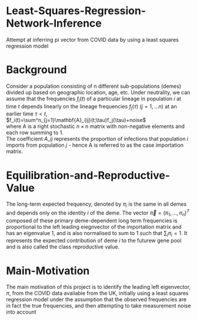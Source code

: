 # Least-Squares-Regression-Network-Inference
Attempt at inferring pi vector from COVID data by using a least squares regression model

# Background
Consider a population consisting of n different sub-populations (demes) divided up based on geographic location, age, etc. Under neutrality, we can assume that the frequencies $f_i(t)$ of a particular lineage in population $i$ at time $t$ depends linearly on the lineage frequencies $f_j(\tau)$ $(j=1,...n)$ at an earlier time $\tau<t$, \
$f_i(t)=\sum^n_{j=1}\mathbf{A}_{ij}(t;\tau)f_j(\tau)+noise$ \
where A is a right stochastic $n\times n$ matrix with non-negative elements and each row summing to 1. \
The coefficient $A\_{ij}$ represents the proportion of infections that population $i$ imports from population $j$ - hence A is referred to as the case importation matrix. 

# Equilibration-and-Reproductive-Value
The long-term expected frequency, denoted by $\pi_i$ is the same in all demes and depends only on the identity $i$ of the deme. The vector $\vec{\pi}=(\pi_1,...,\pi_n)^T$ composed of these primary deme-dependent long term frequencies is proportional to the left leading eiegnvector of the importation matrix and has an eigenvalue 1, and is also normalised to sum to 1 such that $\sum_i \pi_i=1$. It represents the expected contribution of deme $i$ to the futurew gene pool and is also called the class reproductive value. 

# Main-Motivation
The main motivation of this project is to identify the leading left eigenvector, $\pi$, from the COVID data available from the UK, initially using a least squares regression model under the assumption that the observed frequencies are in fact the true frequencies, and then attempting to take measurement noise into account




